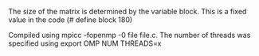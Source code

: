 The size of the matrix is determined by the variable block. This is a fixed value in the code
(# define block 180)

Compiled using mpicc -fopenmp -0 file file.c. The number
of threads was specified using export OMP NUM THREADS=x
